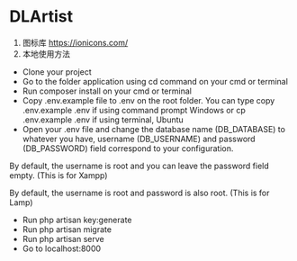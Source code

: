 # DLArtist
1. 图标库
https://ionicons.com/
2. 本地使用方法
* Clone your project
* Go to the folder application using cd command on your cmd or terminal
* Run composer install on your cmd or terminal
* Copy .env.example file to .env on the root folder. You can type copy .env.example .env if using command prompt Windows or cp .env.example .env if using terminal, Ubuntu
* Open your .env file and change the database name (DB_DATABASE) to whatever you have, username (DB_USERNAME) and password (DB_PASSWORD) field correspond to your configuration. 

By default, the username is root and you can leave the password field empty. (This is for Xampp) 

By default, the username is root and password is also root. (This is for Lamp)
* Run php artisan key:generate
* Run php artisan migrate
* Run php artisan serve
* Go to localhost:8000
